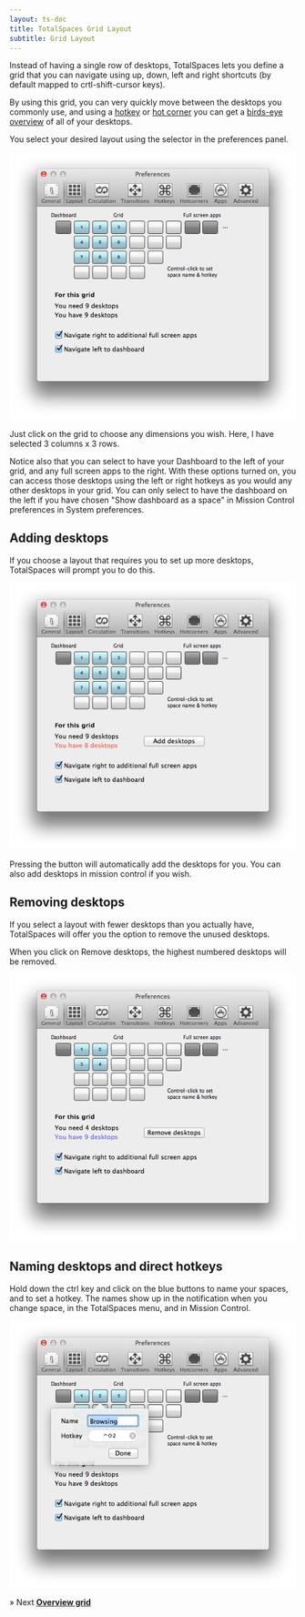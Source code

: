 ```yaml
---
layout: ts-doc
title: TotalSpaces Grid Layout
subtitle: Grid Layout
---
```


Instead of having a single row of desktops, TotalSpaces lets you define a grid that you can navigate using up, down, left and right shortcuts (by default mapped to crtl-shift-cursor keys).

By using this grid, you can very quickly move between the desktops you commonly use, and using a [hotkey](/hotkeys "Hotkeys") or [hot corner](/hotcorners "Hot corners") you can get a [birds-eye overview](/overview) of all of your desktops.

You select your desired layout using the selector in the preferences panel.

<img src="/images/layout-preferences.png" class="prefs-screenshot">

Just click on the grid to choose any dimensions you wish. Here, I have selected 3 columns x 3 rows.

Notice also that you can select to have your Dashboard to the left of your grid, and any full screen apps to the right.
With these options turned on, you can access those desktops using the left or right hotkeys as you would any other desktops in your grid.
You can only select to have the dashboard on the left if you have chosen "Show dashboard as a space" in Mission Control preferences in System preferences.

## Adding desktops

If you choose a layout that requires you to set up more desktops, TotalSpaces will prompt you to do this.

<img src="/images/layout-preferences2.png" class="prefs-screenshot">

Pressing the button will automatically add the desktops for you. You can also add desktops in mission control if you wish.

## Removing desktops

If you select a layout with fewer desktops than you actually have, TotalSpaces will offer you the option to remove the unused desktops.

When you click on Remove desktops, the highest numbered desktops will be removed.

<img src="/images/layout-preferences3.png" class="prefs-screenshot">

## Naming desktops and direct hotkeys

Hold down the ctrl key and click on the blue buttons to name your spaces, and to set a hotkey. The names show up in the notification when you change space, in the TotalSpaces menu, and in Mission Control.

<img src="/images/layout-prefs-naming.png" class="prefs-screenshot">

&raquo; Next [**Overview grid**](/overview)
